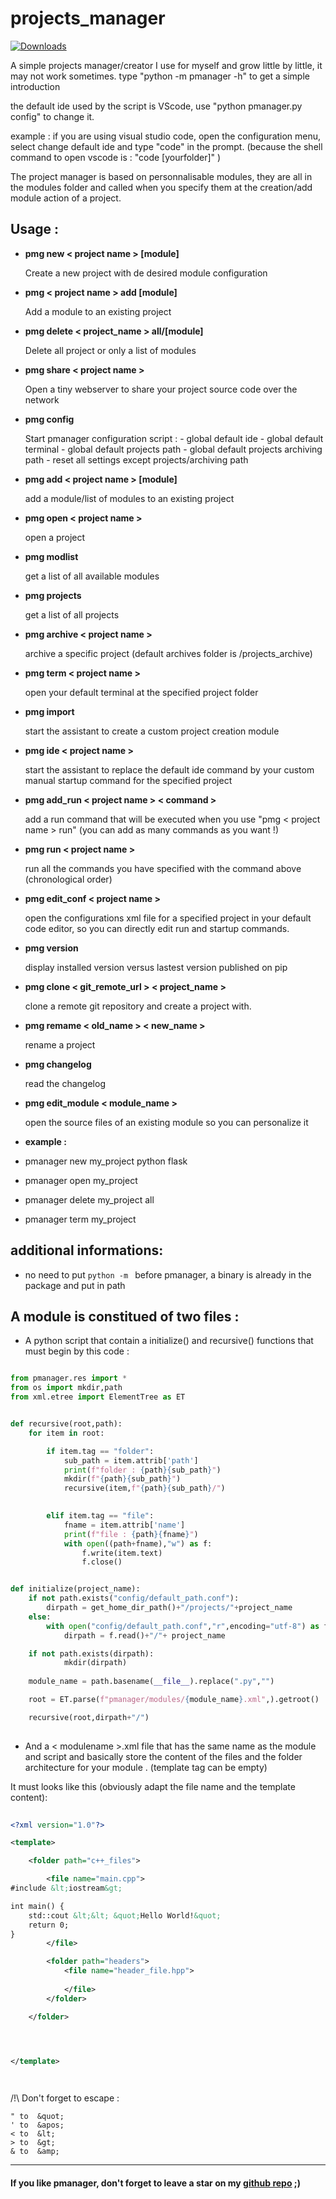 # projects_manager

[![Downloads](https://static.pepy.tech/personalized-badge/projects-manager?period=total&units=none&left_color=black&right_color=blue&left_text=Downloads%20with%20pip)](https://pypi.org/project/projects-manager/)


A simple projects manager/creator I use for myself and grow little by little, it may not work sometimes.
type "python -m pmanager -h" to get a simple introduction

the default ide used by the script is VScode, use "python pmanager.py config" to change it.

example :
if you are using visual studio code, open the  configuration menu, select change default ide and type "code" in the prompt. 
(because the shell command to open vscode is : "code [yourfolder]" )

The project manager is based on personnalisable modules, they are all in the modules folder and called when you specify them at the creation/add module action of a project.

## Usage :


- **pmg new < project name > [module]**
    
    Create a new project with de desired module configuration



- **pmg < project name > add [module]**
    
    
    Add a module to an existing project



- **pmg delete < project_name > all/[module]**
    
    
    Delete all project or only a list of modules



- **pmg share < project name >**
    
    
    Open a tiny webserver to share your project source code over
    the network



- **pmg config**


    Start pmanager configuration script :
        - global default ide
        - global default terminal
        - global default projects path
        - global default projects archiving path
        - reset all settings except projects/archiving path



- **pmg add < project name > [module]**
    
    
    add a module/list of modules to an existing project


- **pmg open < project name >**


    open a project


- **pmg modlist**


    get a list of all available modules


- **pmg projects**


    get a list of all projects


- **pmg archive < project name >**


    archive a specific project 
    (default archives folder is <user home directory>/projects_archive)


- **pmg term < project name >**


    open your default terminal at the specified project folder

- **pmg import**

    start the assistant to create a custom project creation module

- **pmg ide < project name >**

    
    start the assistant to replace the default ide command by your custom manual startup command for the specified project

- **pmg add_run < project name > < command >**


    add a run command that will be executed when you use "pmg < project name > run"
    (you can add as many commands as you want !)

- **pmg run < project name >**
    

    run all the commands you have specified with the command above (chronological order)


- **pmg edit_conf < project name >**

    open the configurations xml file for a specified project in your default code editor, so you can directly edit run and startup commands.


- **pmg version**

    display installed version versus lastest version published on pip


- **pmg clone < git_remote_url > < project_name >**

    clone a remote git repository and create a project with.


- **pmg remame < old_name > < new_name >**

    rename a project

- **pmg changelog**

    read the changelog


- **pmg edit_module < module_name >**

    open the source files of an existing module so you can personalize it


- **example :**

- pmanager new my_project python flask
  

- pmanager open my_project
  

- pmanager delete my_project all
  

- pmanager term my_project

  
## additional informations:

- no need to put ``python -m `` before pmanager, a binary is already in the package and put in path


## A module is constitued of two files :

- A python script that contain a initialize()  and recursive() functions that must begin by this code :


```python

from pmanager.res import *
from os import mkdir,path
from xml.etree import ElementTree as ET


def recursive(root,path):
    for item in root:

        if item.tag == "folder":
            sub_path = item.attrib['path']
            print(f"folder : {path}{sub_path}")
            mkdir(f"{path}{sub_path}")
            recursive(item,f"{path}{sub_path}/")

            
        elif item.tag == "file":
            fname = item.attrib['name']
            print(f"file : {path}{fname}")
            with open((path+fname),"w") as f:
                f.write(item.text)
                f.close()


def initialize(project_name):
    if not path.exists("config/default_path.conf"):
        dirpath = get_home_dir_path()+"/projects/"+project_name
    else:
        with open("config/default_path.conf","r",encoding="utf-8") as f:
            dirpath = f.read()+"/"+ project_name

    if not path.exists(dirpath):
            mkdir(dirpath)
        
    module_name = path.basename(__file__).replace(".py","")

    root = ET.parse(f"pmanager/modules/{module_name}.xml",).getroot()

    recursive(root,dirpath+"/")
    


 ```



- And a < modulename >.xml file that has the same name as the module and script and basically store the content of the files and the folder architecture for your module . (template tag can be empty)

It must looks like this (obviously adapt the file name and the template content):


```xml
    
<?xml version="1.0"?>

<template>

    <folder path="c++_files">

        <file name="main.cpp">
#include &lt;iostream&gt;

int main() {
    std::cout &lt;&lt; &quot;Hello World!&quot;
    return 0;
}
        </file>

        <folder path="headers">
            <file name="header_file.hpp">
            
            </file>
        </folder>

    </folder>




</template>

    
```

/!\ Don't forget to escape :

```
" to  &quot;
' to  &apos;
< to  &lt;
> to  &gt;
& to  &amp;
```


___



#### If you like pmanager, don't forget to leave a star on my [github repo](https://www.github.com/thaaoblues/pmanager) ;) 
